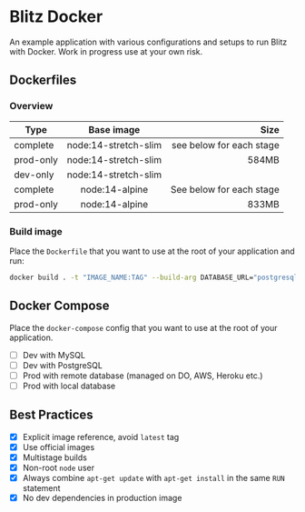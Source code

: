 # Blitz Docker

An example application with various configurations and setups to run Blitz with Docker. Work in progress use at your own risk.

## Dockerfiles

### Overview

| Type      |      Base image      |                     Size |
| --------- | :------------------: | -----------------------: |
| complete  | node:14-stretch-slim | see below for each stage |
| prod-only | node:14-stretch-slim |                    584MB |
| dev-only  | node:14-stretch-slim |                          |
| complete  |    node:14-alpine    | See below for each stage |
| prod-only |    node:14-alpine    |                    833MB |

### Build image

Place the `Dockerfile` that you want to use at the root of your application and run:

```bash
docker build . -t "IMAGE_NAME:TAG" --build-arg DATABASE_URL="postgresql://user:password@host:port/db?sslmode=require&pgbouncer=true"
```

## Docker Compose

Place the `docker-compose` config that you want to use at the root of your application.

- [ ] Dev with MySQL
- [ ] Dev with PostgreSQL
- [ ] Prod with remote database (managed on DO, AWS, Heroku etc.)
- [ ] Prod with local database

## Best Practices

- [x] Explicit image reference, avoid `latest` tag
- [x] Use official images
- [x] Multistage builds
- [x] Non-root `node` user
- [x] Always combine `apt-get update` with `apt-get install` in the same `RUN` statement
- [x] No dev dependencies in production image
